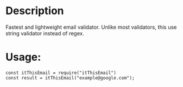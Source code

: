 # Description

Fastest and lightweight email validator. Unlike most validators, this use string validator instead of regex.

# Usage:

```
const itThisEmail = require("itThisEmail")
const result = itThisEmail("example@google.com");
```
